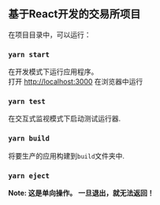 ## 基于React开发的交易所项目

在项目目录中，可以运行：

### `yarn start`

在开发模式下运行应用程序。<br />
打开 [http://localhost:3000](http://localhost:3000) 在浏览器中运行

### `yarn test`

在交互式监视模式下启动测试运行器.<br />

### `yarn build`

将要生产的应用构建到`build`文件夹中.<br />

### `yarn eject`

**Note: 这是单向操作。 一旦退出，就无法返回！**

